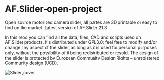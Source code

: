 # AF.Slider-open-project
Open source motorized camera slider, all partes are 3D printable or easy to find on the market. 
Latest version of AF.Slider 21.3

In this repo you can find all the data, files, CAD and scripts used on AF.Slider products. It's distributed under GPL3.0: feel free to modify and/or change any aspect of the slider, as long as it is used for personal purposes only, without the possibility of it being redistributed or resold. The design of the slider is protected by European Community Design Rights – unregistered Community design (UCD).

![Slider_cover](https://drive.google.com/uc?export=view&id=1kAEW__xtbTNdhV_IeluUMX7fUCWVla8s)
